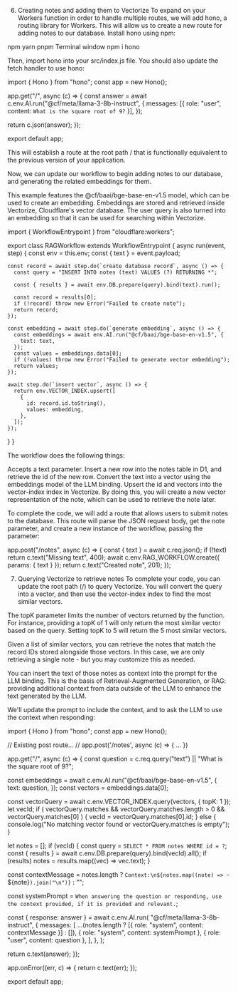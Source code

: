 6. Creating notes and adding them to Vectorize
To expand on your Workers function in order to handle multiple routes, we will add hono, a routing library for Workers. This will allow us to create a new route for adding notes to our database. Install hono using npm:

npm
yarn
pnpm
Terminal window
npm i hono

Then, import hono into your src/index.js file. You should also update the fetch handler to use hono:

import { Hono } from "hono";
const app = new Hono();

app.get("/", async (c) => {
  const answer = await c.env.AI.run("@cf/meta/llama-3-8b-instruct", {
    messages: [{ role: "user", content: `What is the square root of 9?` }],
  });

  return c.json(answer);
});

export default app;

This will establish a route at the root path / that is functionally equivalent to the previous version of your application.

Now, we can update our workflow to begin adding notes to our database, and generating the related embeddings for them.

This example features the @cf/baai/bge-base-en-v1.5 model, which can be used to create an embedding. Embeddings are stored and retrieved inside Vectorize, Cloudflare's vector database. The user query is also turned into an embedding so that it can be used for searching within Vectorize.

import { WorkflowEntrypoint } from "cloudflare:workers";


export class RAGWorkflow extends WorkflowEntrypoint {
  async run(event, step) {
    const env = this.env;
    const { text } = event.payload;

    const record = await step.do(`create database record`, async () => {
      const query = "INSERT INTO notes (text) VALUES (?) RETURNING *";

      const { results } = await env.DB.prepare(query).bind(text).run();

      const record = results[0];
      if (!record) throw new Error("Failed to create note");
      return record;
    });

    const embedding = await step.do(`generate embedding`, async () => {
      const embeddings = await env.AI.run("@cf/baai/bge-base-en-v1.5", {
        text: text,
      });
      const values = embeddings.data[0];
      if (!values) throw new Error("Failed to generate vector embedding");
      return values;
    });

    await step.do(`insert vector`, async () => {
      return env.VECTOR_INDEX.upsert([
        {
          id: record.id.toString(),
          values: embedding,
        },
      ]);
    });
  }
}

The workflow does the following things:

Accepts a text parameter.
Insert a new row into the notes table in D1, and retrieve the id of the new row.
Convert the text into a vector using the embeddings model of the LLM binding.
Upsert the id and vectors into the vector-index index in Vectorize.
By doing this, you will create a new vector representation of the note, which can be used to retrieve the note later.

To complete the code, we will add a route that allows users to submit notes to the database. This route will parse the JSON request body, get the note parameter, and create a new instance of the workflow, passing the parameter:

app.post("/notes", async (c) => {
  const { text } = await c.req.json();
  if (!text) return c.text("Missing text", 400);
  await c.env.RAG_WORKFLOW.create({ params: { text } });
  return c.text("Created note", 201);
});

7. Querying Vectorize to retrieve notes
To complete your code, you can update the root path (/) to query Vectorize. You will convert the query into a vector, and then use the vector-index index to find the most similar vectors.

The topK parameter limits the number of vectors returned by the function. For instance, providing a topK of 1 will only return the most similar vector based on the query. Setting topK to 5 will return the 5 most similar vectors.

Given a list of similar vectors, you can retrieve the notes that match the record IDs stored alongside those vectors. In this case, we are only retrieving a single note - but you may customize this as needed.

You can insert the text of those notes as context into the prompt for the LLM binding. This is the basis of Retrieval-Augmented Generation, or RAG: providing additional context from data outside of the LLM to enhance the text generated by the LLM.

We'll update the prompt to include the context, and to ask the LLM to use the context when responding:

import { Hono } from "hono";
const app = new Hono();

// Existing post route...
// app.post('/notes', async (c) => { ... })

app.get("/", async (c) => {
  const question = c.req.query("text") || "What is the square root of 9?";

  const embeddings = await c.env.AI.run("@cf/baai/bge-base-en-v1.5", {
    text: question,
  });
  const vectors = embeddings.data[0];

  const vectorQuery = await c.env.VECTOR_INDEX.query(vectors, { topK: 1 });
  let vecId;
  if (
    vectorQuery.matches &&
    vectorQuery.matches.length > 0 &&
    vectorQuery.matches[0]
  ) {
    vecId = vectorQuery.matches[0].id;
  } else {
    console.log("No matching vector found or vectorQuery.matches is empty");
  }

  let notes = [];
  if (vecId) {
    const query = `SELECT * FROM notes WHERE id = ?`;
    const { results } = await c.env.DB.prepare(query).bind(vecId).all();
    if (results) notes = results.map((vec) => vec.text);
  }

  const contextMessage = notes.length
    ? `Context:\n${notes.map((note) => `- ${note}`).join("\n")}`
    : "";

  const systemPrompt = `When answering the question or responding, use the context provided, if it is provided and relevant.`;

  const { response: answer } = await c.env.AI.run(
    "@cf/meta/llama-3-8b-instruct",
    {
      messages: [
        ...(notes.length ? [{ role: "system", content: contextMessage }] : []),
        { role: "system", content: systemPrompt },
        { role: "user", content: question },
      ],
    },
  );

  return c.text(answer);
});

app.onError((err, c) => {
  return c.text(err);
});

export default app;